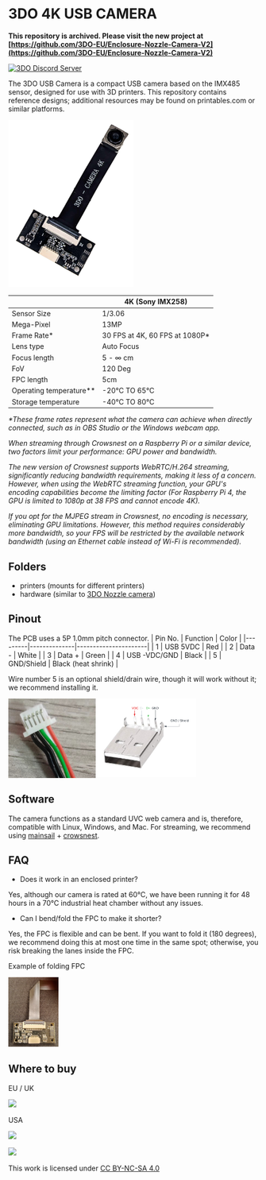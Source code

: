 # 3DO 4K USB CAMERA

**This repository is archived. Please visit the new project at [https://github.com/3DO-EU/Enclosure-Nozzle-Camera-V2](https://github.com/3DO-EU/Enclosure-Nozzle-Camera-V2)**


[![3DO Discord Server](https://discordapp.com/api/guilds/1030739969272201236/widget.png?style=banner2)]( https://discord.com/invite/Ss3q9ccwDq)

The 3DO USB Camera is a compact USB camera based on the IMX485 sensor, designed for use with 3D printers.
This repository contains reference designs; additional resources may be found on printables.com or similar platforms.

<img src="./images/3DO-WEBCAMERA.png" width="50%">

|                         | 4K (Sony IMX258)     |
|-------------------------|----------------------|
| Sensor Size             | 1/3.06               |
| Mega-Pixel              | 13MP                 |
| Frame Rate*             | 30 FPS at 4K, 60 FPS at 1080P* |
| Lens type               | Auto Focus          |
| Focus length            | 5 - ∞ cm            |
| FoV                     | 120 Deg              |
| FPC length              | 5cm                  |
| Operating temperature** | -20°C TO 65°C        |
| Storage temperature     | -40°C TO 80°C        |

_*These frame rates represent what the camera can achieve when directly connected, such as in OBS Studio or the Windows webcam app._

_When streaming through Crowsnest on a Raspberry Pi or a similar device, two factors limit your performance: GPU power and bandwidth._

_The new version of Crowsnest supports WebRTC/H.264 streaming, significantly reducing bandwidth requirements, making it less of a concern. However, when using the WebRTC streaming function, your GPU's encoding capabilities become the limiting factor (For Raspberry Pi 4, the GPU is limited to 1080p at 38 FPS and cannot encode 4K)._

_If you opt for the MJPEG stream in Crowsnest, no encoding is necessary, eliminating GPU limitations. However, this method requires considerably more bandwidth, so your FPS will be restricted by the available network bandwidth (using an Ethernet cable instead of Wi-Fi is recommended)._


## Folders
- printers (mounts for different printers)
- hardware (similar to [3DO Nozzle camera](https://github.com/3DO-EU/nozzle-camera/tree/main/hardware))

## Pinout
The PCB uses a 5P 1.0mm pitch connector.
| Pin No. | Function     | Color                |
|---------|--------------|----------------------|
| 1       | USB 5VDC     | Red                  |
| 2       | Data -       | White                |
| 3       | Data +       | Green                |
| 4       | USB -VDC/GND | Black                |
| 5       | GND/Shield   | Black (heat shrink)  |

Wire number 5 is an optional shield/drain wire, though it will work without it; we recommend installing it.

<img src="./images/pinout_5p.png" width="35%" align="left">
<img src="./images/pinout_usb2.png" width="40%">
</br> 


## Software
The camera functions as a standard UVC web camera and is, therefore, compatible with Linux, Windows, and Mac.
For streaming, we recommend using [mainsail](https://github.com/mainsail-crew/mainsail) + [crowsnest](https://github.com/mainsail-crew/crowsnest). 

## FAQ
- Does it work in an enclosed printer?

Yes, although our camera is rated at 60°C, we have been running it for 48 hours in a 70°C industrial heat chamber without any issues.

- Can I bend/fold the FPC to make it shorter?

Yes, the FPC is flexible and can be bent. If you want to fold it (180 degrees), we recommend doing this at most one time in the same spot; otherwise, you risk breaking the lanes inside the FPC.

Example of folding FPC

<img src="./images/FPC_BEND.jpg" width="20%">

## Where to buy
EU / UK

<a alt="3DO" href="https://3do.eu/"><img src="https://3do.dk/img/logo-1694603603.jpg" width="200" ></a>

USA 

<a alt="Fabreeko" href="https://www.fabreeko.com/"><img src="https://cdn.shopify.com/s/files/1/0266/5001/7990/files/Fabreeko_Logo_ecf1536e-3074-4a0e-9306-87ca89f1abbd_320x.png" width="200" ></a>

<a alt="KB3D" href="https://kb-3d.com/"><img src="https://kb-3d.com/store/img/kb-3d-logo-1673465361.jpg" width="200" ></a>

<p xmlns:cc="http://creativecommons.org/ns#" >This work is licensed under <a href="https://creativecommons.org/licenses/by-nc-sa/4.0/?ref=chooser-v1" target="_blank" rel="license noopener noreferrer" style="display:inline-block;">CC BY-NC-SA 4.0<img style="height:22px!important;margin-left:3px;vertical-align:text-bottom;" src="https://mirrors.creativecommons.org/presskit/icons/cc.svg?ref=chooser-v1" alt=""><img style="height:22px!important;margin-left:3px;vertical-align:text-bottom;" src="https://mirrors.creativecommons.org/presskit/icons/by.svg?ref=chooser-v1" alt=""><img style="height:22px!important;margin-left:3px;vertical-align:text-bottom;" src="https://mirrors.creativecommons.org/presskit/icons/nc.svg?ref=chooser-v1" alt=""><img style="height:22px!important;margin-left:3px;vertical-align:text-bottom;" src="https://mirrors.creativecommons.org/presskit/icons/sa.svg?ref=chooser-v1" alt=""></a></p>
